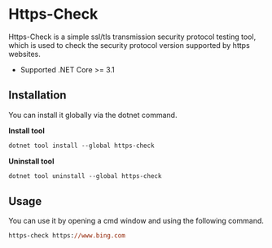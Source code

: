 # Https-Check

Https-Check is a simple ssl/tls transmission security protocol testing tool, which is used to check the security protocol version supported by https websites.

- Supported .NET Core >= 3.1

Installation
-----------------

You can install it globally via the dotnet command.

**Install tool**

```ps
dotnet tool install --global https-check
```

**Uninstall tool**

```ps
dotnet tool uninstall --global https-check
```

Usage
-----------------

You can use it by opening a cmd window and using the following command.

```ps
https-check https://www.bing.com
```
